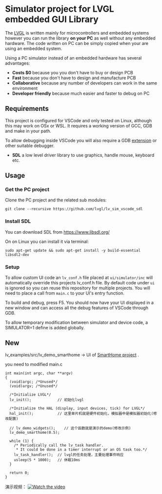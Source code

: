 # Simulator project for LVGL embedded GUI Library

The [LVGL](https://github.com/lvgl/lvgl) is written mainly for microcontrollers and embedded systems however you can run the library **on your PC** as well without any embedded hardware. The code written on PC can be simply copied when your are using an embedded system.

Using a PC simulator instead of an embedded hardware has several advantages:
* **Costs $0** because you you don't have to buy or design PCB
* **Fast** because you don't have to design and manufacture PCB
* **Collaborative** because any number of developers can work in the same environment
* **Developer friendly** because much easier and faster to debug on PC

## Requirements
This project is configured for VSCode and only tested on Linux, although this may work on OSx or WSL. It requires a working version of GCC, GDB and make in your path.

To allow debugging inside VSCode you will also require a GDB [extension](https://marketplace.visualstudio.com/items?itemName=webfreak.debug) or other suitable debugger.

* **SDL** a low level driver library to use graphics, handle mouse, keyboard etc.

## Usage

### Get the PC project

Clone the PC project and the related sub modules:

```
git clone --recursive https://github.com/lvgl/lv_sim_vscode_sdl
```

### Install SDL
You can download SDL from https://www.libsdl.org/

On on Linux you can install it via terminal:
```
sudo apt-get update && sudo apt-get install -y build-essential libsdl2-dev
```

### Setup
To allow custom UI code an `lv_conf.h` file placed at `ui/simulator/inc` will automatically override this projects lv_conf.h file. By default code under `ui` is ignored so you can reuse this repository for multiple projects. You will need to place a call from `main.c` to your UI's entry function.

To build and debug, press F5. You should now have your UI displayed in a new window and can access all the debug features of VSCode through GDB.

To allow temporary modification between simulator and device code, a SIMULATOR=1 define is added globally.


## New
lv_examples/src/lv_demo_smarthome -> UI of [SmartHome project](https://github.com/Theo-s-Open-Source-Project/SmartHome) .

you need to modified main.c
```
int main(int argc, char **argv)
{
  (void)argc; /*Unused*/
  (void)argv; /*Unused*/

  /*Initialize LVGL*/
  lv_init();            // 初始化lvgl    

  /*Initialize the HAL (display, input devices, tick) for LVGL*/
  hal_init();           // 这里单片机就是硬件初始化，模拟器中是模拟器初始化(修改配置)

  // lv_demo_widgets();    // 这个函数就是演示的demo(修改示例)
  lv_demo_smarthome(0.5);

  while (1) {
    /* Periodically call the lv_task handler.
     * It could be done in a timer interrupt or an OS task too.*/
    lv_task_handler();  // lvgl的任务处理，主要处理事件响应
    usleep(5 * 1000);   // 休眠10ms
  }

  return 0;
}
```

演示视频：
[![Watch the video]()](https://www.bilibili.com/video/BV1rd4y1Q7zW#reply121345889232)
